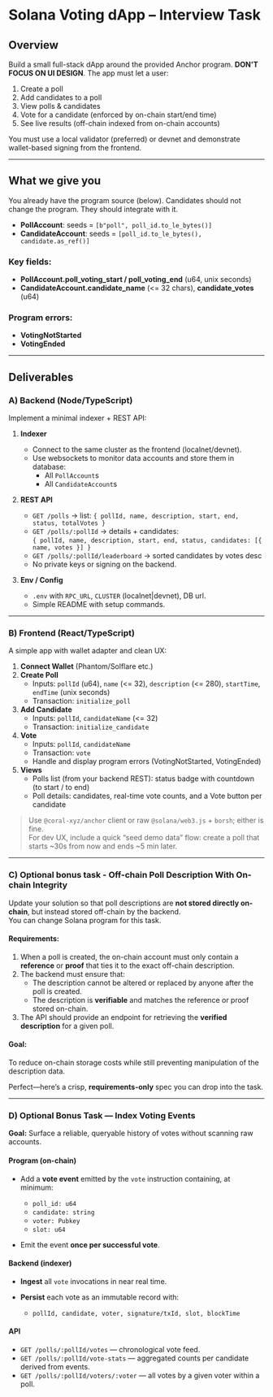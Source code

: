 # Solana Voting dApp – Interview Task

## Overview

Build a small full-stack dApp around the provided Anchor program.
**DON'T FOCUS ON UI DESIGN**.
The app must let a user:

1. Create a poll
2. Add candidates to a poll
3. View polls & candidates
4. Vote for a candidate (enforced by on-chain start/end time)
5. See live results (off-chain indexed from on-chain accounts)

You must use a local validator (preferred) or devnet and demonstrate wallet-based signing from the frontend.

---

## What we give you

You already have the program source (below). Candidates should not change the program. They should integrate with it.

- **PollAccount**: seeds = `[b"poll", poll_id.to_le_bytes()]`
- **CandidateAccount**: seeds = `[poll_id.to_le_bytes(), candidate.as_ref()]`

### Key fields:
- **PollAccount.poll_voting_start / poll_voting_end** (u64, unix seconds)
- **CandidateAccount.candidate_name** (<= 32 chars), **candidate_votes** (u64)

### Program errors:
- **VotingNotStarted**
- **VotingEnded**

---

## Deliverables

### A) Backend (Node/TypeScript)

Implement a minimal indexer + REST API:

1. **Indexer**
   - Connect to the same cluster as the frontend (localnet/devnet).
   - Use websockets to monitor data accounts and store them in database:
     - All `PollAccount`s
     - All `CandidateAccount`s

2. **REST API**
   - `GET /polls` → list: `{ pollId, name, description, start, end, status, totalVotes }`
   - `GET /polls/:pollId` → details + candidates:  
     `{ pollId, name, description, start, end, status, candidates: [{ name, votes }] }`
   - `GET /polls/:pollId/leaderboard` → sorted candidates by votes desc
   - No private keys or signing on the backend.

3. **Env / Config**
   - `.env` with `RPC_URL`, `CLUSTER` (localnet|devnet), DB url.
   - Simple README with setup commands.

---

### B) Frontend (React/TypeScript)

A simple app with wallet adapter and clean UX:

1. **Connect Wallet** (Phantom/Solflare etc.)
2. **Create Poll**
   - Inputs: `pollId` (u64), `name` (<= 32), `description` (<= 280), `startTime`, `endTime` (unix seconds)
   - Transaction: `initialize_poll`
3. **Add Candidate**
   - Inputs: `pollId`, `candidateName` (<= 32)
   - Transaction: `initialize_candidate`
4. **Vote**
   - Inputs: `pollId`, `candidateName`
   - Transaction: `vote`
   - Handle and display program errors (VotingNotStarted, VotingEnded)
5. **Views**
   - Polls list (from your backend REST): status badge with countdown (to start / to end)
   - Poll details: candidates, real-time vote counts, and a Vote button per candidate

> Use `@coral-xyz/anchor` client or raw `@solana/web3.js` + `borsh`; either is fine.  
> For dev UX, include a quick “seed demo data” flow: create a poll that starts ~30s from now and ends ~5 min later.

---

### C) Optional bonus task - Off-chain Poll Description With On-chain Integrity

Update your solution so that poll descriptions are **not stored directly on-chain**, but instead stored off-chain by the backend.  
You can change Solana program for this task.

#### Requirements:
1. When a poll is created, the on-chain account must only contain a **reference** or **proof** that ties it to the exact off-chain description.
2. The backend must ensure that:
   - The description cannot be altered or replaced by anyone after the poll is created.
   - The description is **verifiable** and matches the reference or proof stored on-chain.
3. The API should provide an endpoint for retrieving the **verified description** for a given poll.

#### Goal:
To reduce on-chain storage costs while still preventing manipulation of the description data.


Perfect—here’s a crisp, **requirements-only** spec you can drop into the task.

---

### D) Optional Bonus Task — Index Voting Events

**Goal:** Surface a reliable, queryable history of votes without scanning raw accounts.

#### Program (on-chain)

* Add a **vote event** emitted by the `vote` instruction containing, at minimum:

  * `poll_id: u64`
  * `candidate: string`
  * `voter: Pubkey`
  * `slot: u64`
* Emit the event **once per successful vote**.

#### Backend (indexer)

* **Ingest** all `vote` invocations in near real time.
* **Persist** each vote as an immutable record with:

  * `pollId, candidate, voter, signature/txId, slot, blockTime`

#### API

* `GET /polls/:pollId/votes` — chronological vote feed.
* `GET /polls/:pollId/vote-stats` — aggregated counts per candidate derived from events.
* `GET /polls/:pollId/voters/:voter` — all votes by a given voter within a poll.
